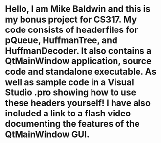 Hello, I am Mike Baldwin and this is my bonus project for CS317. My code consists of headerfiles for pQueue, HuffmanTree, and HuffmanDecoder. It also contains a QtMainWindow application, source code and standalone executable. As well as sample code in a Visual Studio .pro showing how to use these headers yourself! I have also included a link to a flash video documenting the features of the QtMainWindow GUI.
==========

